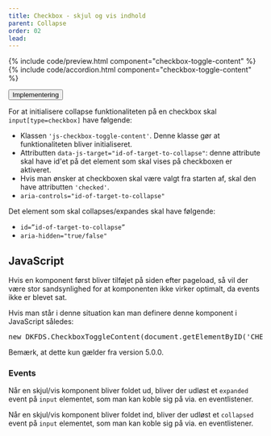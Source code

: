 ```yaml
---
title: Checkbox - skjul og vis indhold
parent: Collapse
order: 02
lead: 
---
```


{% include code/preview.html component="checkbox-toggle-content" %}
{% include code/accordion.html component="checkbox-toggle-content" %}
<div class="accordion accordion-bordered">
  <button class="button-unstyled accordion-button"
      aria-expanded="false" aria-controls="checkbox-toggle-content-tech">
    Implementering
  </button>
  <div id="checkbox-toggle-content-tech" aria-hidden="true" class="accordion-content">
    <section>
        <p>For at initialisere collapse funktionaliteten på en checkbox skal <code>input[type=checkbox]</code> have følgende:</p>
        <ul>
          <li>Klassen <code>'js-checkbox-toggle-content'</code>. Denne klasse gør at funktionaliteten bliver initialiseret. </li>
          <li>Attributten <code>data-js-target="id-of-target-to-collapse"</code>: denne attribute skal have id'et på det element som skal vises på checkboxen er aktiveret. </li>
          <li>Hvis man ønsker at checkboxen skal være valgt fra starten af, skal den have attributten <code>'checked'</code>.</li>
          <li><code>aria-controls="id-of-target-to-collapse" </code></li>
        </ul>
        <p>Det element som skal collapses/expandes skal have følgende:</p>
        <ul>
          <li><code>id=”id-of-target-to-collapse”</code></li>
          <li><code>aria-hidden="true/false"</code></li>
        </ul>
        <h2 class="h5">JavaScript</h2>
        <p>Hvis en komponent først bliver tilføjet på siden efter pageload, så vil der være stor sandsynlighed for at komponenten ikke virker optimalt, da events ikke er blevet sat.</p>
        <p>Hvis man står i denne situation kan man definere denne komponent i JavaScript således:</p>
        <pre>new DKFDS.CheckboxToggleContent(document.getElementByID('CHECKBOX-INPUT-ID'));</pre>
        <p>Bemærk, at dette kun gælder fra version 5.0.0.</p>
        <h3 class="h5">Events</h3>
        <p>Når en skjul/vis komponent bliver foldet ud, bliver der udløst et <code>expanded</code> event på <code>input</code> elementet, som man kan koble sig på via. en eventlistener.</p>
        <p>Når en skjul/vis komponent bliver foldet ind, bliver der udløst et <code>collapsed</code> event på <code>input</code> elementet, som man kan koble sig på via. en eventlistener.</p>
    </section>
  </div>
</div>
